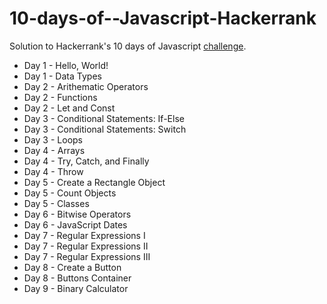 # 10-days-of--Javascript-Hackerrank

Solution to Hackerrank's 10 days of Javascript [challenge](https://www.hackerrank.com/domains/tutorials/10-days-of-javascript).

- Day 1 - Hello, World!
- Day 1 - Data Types
- Day 2 - Arithematic Operators
- Day 2 - Functions
- Day 2 - Let and Const
- Day 3 - Conditional Statements: If-Else
- Day 3 - Conditional Statements: Switch
- Day 3 - Loops
- Day 4 - Arrays
- Day 4 - Try, Catch, and Finally
- Day 4 - Throw
- Day 5 - Create a Rectangle Object
- Day 5 - Count Objects
- Day 5 - Classes
- Day 6 - Bitwise Operators
- Day 6 - JavaScript Dates
- Day 7 - Regular Expressions I
- Day 7 - Regular Expressions II
- Day 7 - Regular Expressions III
- Day 8 - Create a Button
- Day 8 - Buttons Container
- Day 9 - Binary Calculator
